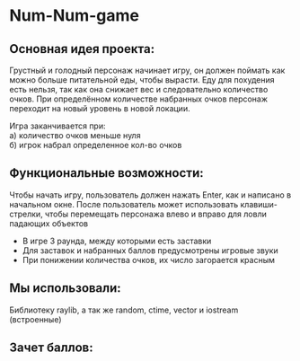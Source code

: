 # Num-Num-game 

Основная идея проекта:
-
Грустный и голодный персонаж начинает игру, он должен поймать как можно больше питательной еды, чтобы вырасти. Еду для похудения есть нельзя, так как она снижает вес и следовательно количество очков. При определённом количестве набранных очков персонаж переходит на новый уровень в новой локации.

Игра заканчивается при:\
а) количество очков меньше нуля\
б) игрок набрал определенное кол-во очков

Функциональные возможности:
-
Чтобы начать игру, пользователь должен нажать Enter, как и написано в начальном окне. После пользователь может использовать клавиши-стрелки, чтобы перемещать персонажа влево и вправо для ловли падающих объектов
- В игре 3 раунда, между которыми есть заставки
- Для заставок и набранных баллов предусмотрены игровые звуки
- При понижении количества очков, их число загорается красным 

Мы использовали:
-
Библиотеку raylib, а так же random, ctime, vector и iostream (встроенные)

Зачет баллов:
-
